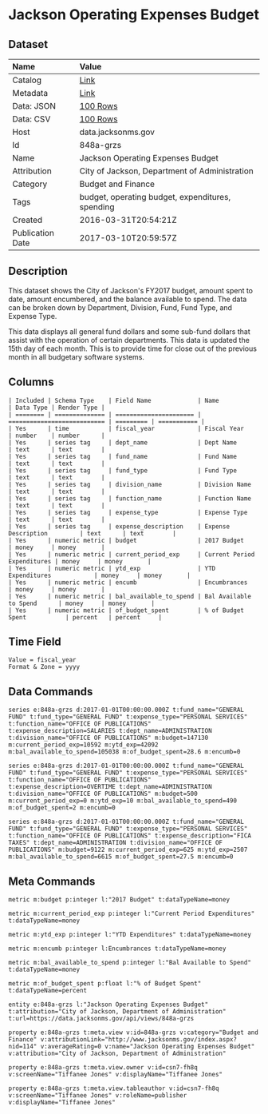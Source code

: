 # Jackson Operating Expenses Budget

## Dataset

| Name | Value |
| :--- | :---- |
| Catalog | [Link](https://catalog.data.gov/dataset/jackson-operating-expenses-budget) |
| Metadata | [Link](https://data.jacksonms.gov/api/views/848a-grzs) |
| Data: JSON | [100 Rows](https://data.jacksonms.gov/api/views/848a-grzs/rows.json?max_rows=100) |
| Data: CSV | [100 Rows](https://data.jacksonms.gov/api/views/848a-grzs/rows.csv?max_rows=100) |
| Host | data.jacksonms.gov |
| Id | 848a-grzs |
| Name | Jackson Operating Expenses Budget |
| Attribution | City of Jackson, Department of Administration |
| Category | Budget and Finance |
| Tags | budget, operating budget, expenditures, spending |
| Created | 2016-03-31T20:54:21Z |
| Publication Date | 2017-03-10T20:59:57Z |

## Description

This dataset shows the City of Jackson's FY2017 budget, amount spent to date, amount encumbered, and the balance available to spend. The data can be broken down by Department, Division, Fund, Fund Type, and Expense Type.

This data displays all general fund dollars and some sub-fund dollars that assist with the operation of certain departments. This data is updated the 15th day of each month. This is to provide time for close out of the previous month in all budgetary software systems.

## Columns

```ls
| Included | Schema Type    | Field Name             | Name                        | Data Type | Render Type |
| ======== | ============== | ====================== | =========================== | ========= | =========== |
| Yes      | time           | fiscal_year            | Fiscal Year                 | number    | number      |
| Yes      | series tag     | dept_name              | Dept Name                   | text      | text        |
| Yes      | series tag     | fund_name              | Fund Name                   | text      | text        |
| Yes      | series tag     | fund_type              | Fund Type                   | text      | text        |
| Yes      | series tag     | division_name          | Division Name               | text      | text        |
| Yes      | series tag     | function_name          | Function Name               | text      | text        |
| Yes      | series tag     | expense_type           | Expense Type                | text      | text        |
| Yes      | series tag     | expense_description    | Expense Description         | text      | text        |
| Yes      | numeric metric | budget                 | 2017 Budget                 | money     | money       |
| Yes      | numeric metric | current_period_exp     | Current Period Expenditures | money     | money       |
| Yes      | numeric metric | ytd_exp                | YTD Expenditures            | money     | money       |
| Yes      | numeric metric | encumb                 | Encumbrances                | money     | money       |
| Yes      | numeric metric | bal_available_to_spend | Bal Available to Spend      | money     | money       |
| Yes      | numeric metric | of_budget_spent        | % of Budget Spent           | percent   | percent     |
```

## Time Field

```ls
Value = fiscal_year
Format & Zone = yyyy
```

## Data Commands

```ls
series e:848a-grzs d:2017-01-01T00:00:00.000Z t:fund_name="GENERAL FUND" t:fund_type="GENERAL FUND" t:expense_type="PERSONAL SERVICES" t:function_name="OFFICE OF PUBLICATIONS" t:expense_description=SALARIES t:dept_name=ADMINISTRATION t:division_name="OFFICE OF PUBLICATIONS" m:budget=147130 m:current_period_exp=10592 m:ytd_exp=42092 m:bal_available_to_spend=105038 m:of_budget_spent=28.6 m:encumb=0

series e:848a-grzs d:2017-01-01T00:00:00.000Z t:fund_name="GENERAL FUND" t:fund_type="GENERAL FUND" t:expense_type="PERSONAL SERVICES" t:function_name="OFFICE OF PUBLICATIONS" t:expense_description=OVERTIME t:dept_name=ADMINISTRATION t:division_name="OFFICE OF PUBLICATIONS" m:budget=500 m:current_period_exp=0 m:ytd_exp=10 m:bal_available_to_spend=490 m:of_budget_spent=2 m:encumb=0

series e:848a-grzs d:2017-01-01T00:00:00.000Z t:fund_name="GENERAL FUND" t:fund_type="GENERAL FUND" t:expense_type="PERSONAL SERVICES" t:function_name="OFFICE OF PUBLICATIONS" t:expense_description="FICA TAXES" t:dept_name=ADMINISTRATION t:division_name="OFFICE OF PUBLICATIONS" m:budget=9122 m:current_period_exp=625 m:ytd_exp=2507 m:bal_available_to_spend=6615 m:of_budget_spent=27.5 m:encumb=0
```

## Meta Commands

```ls
metric m:budget p:integer l:"2017 Budget" t:dataTypeName=money

metric m:current_period_exp p:integer l:"Current Period Expenditures" t:dataTypeName=money

metric m:ytd_exp p:integer l:"YTD Expenditures" t:dataTypeName=money

metric m:encumb p:integer l:Encumbrances t:dataTypeName=money

metric m:bal_available_to_spend p:integer l:"Bal Available to Spend" t:dataTypeName=money

metric m:of_budget_spent p:float l:"% of Budget Spent" t:dataTypeName=percent

entity e:848a-grzs l:"Jackson Operating Expenses Budget" t:attribution="City of Jackson, Department of Administration" t:url=https://data.jacksonms.gov/api/views/848a-grzs

property e:848a-grzs t:meta.view v:id=848a-grzs v:category="Budget and Finance" v:attributionLink="http://www.jacksonms.gov/index.aspx?nid=114" v:averageRating=0 v:name="Jackson Operating Expenses Budget" v:attribution="City of Jackson, Department of Administration"

property e:848a-grzs t:meta.view.owner v:id=csn7-fh8q v:screenName="Tiffanee Jones" v:displayName="Tiffanee Jones"

property e:848a-grzs t:meta.view.tableauthor v:id=csn7-fh8q v:screenName="Tiffanee Jones" v:roleName=publisher v:displayName="Tiffanee Jones"
```